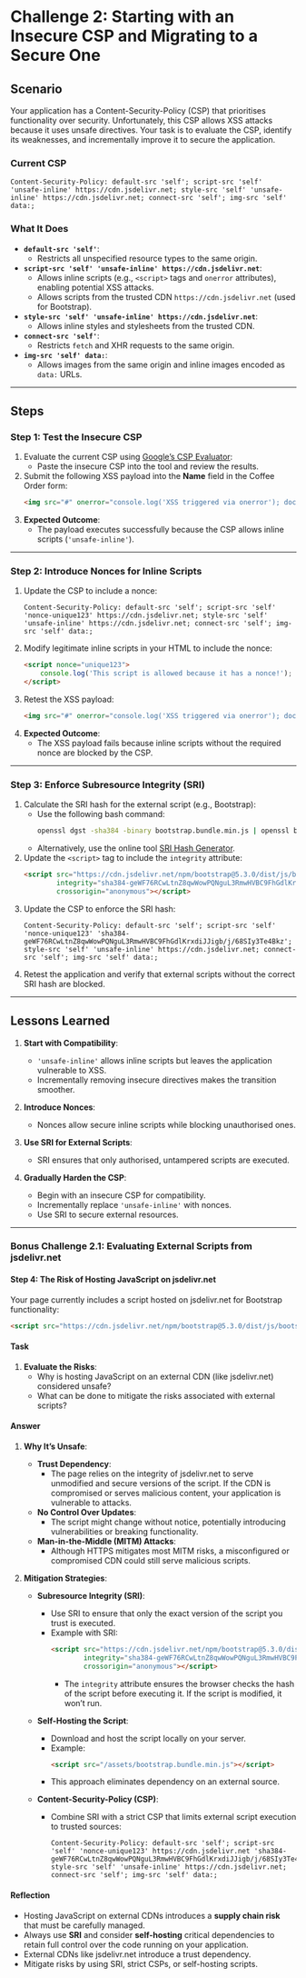 # Challenge 2: Starting with an Insecure CSP and Migrating to a Secure One

## Scenario
Your application has a Content-Security-Policy (CSP) that prioritises functionality over security. Unfortunately, this CSP allows XSS attacks because it uses unsafe directives. Your task is to evaluate the CSP, identify its weaknesses, and incrementally improve it to secure the application.

### Current CSP
```http
Content-Security-Policy: default-src 'self'; script-src 'self' 'unsafe-inline' https://cdn.jsdelivr.net; style-src 'self' 'unsafe-inline' https://cdn.jsdelivr.net; connect-src 'self'; img-src 'self' data:;
```

### What It Does
- **`default-src 'self'`**:
  - Restricts all unspecified resource types to the same origin.
- **`script-src 'self' 'unsafe-inline' https://cdn.jsdelivr.net`**:
  - Allows inline scripts (e.g., `<script>` tags and `onerror` attributes), enabling potential XSS attacks.
  - Allows scripts from the trusted CDN `https://cdn.jsdelivr.net` (used for Bootstrap).
- **`style-src 'self' 'unsafe-inline' https://cdn.jsdelivr.net`**:
  - Allows inline styles and stylesheets from the trusted CDN.
- **`connect-src 'self'`**:
  - Restricts `fetch` and XHR requests to the same origin.
- **`img-src 'self' data:`**:
  - Allows images from the same origin and inline images encoded as `data:` URLs.

---

## Steps

### Step 1: Test the Insecure CSP
1. Evaluate the current CSP using [Google’s CSP Evaluator](https://csp-evaluator.withgoogle.com/):
   - Paste the insecure CSP into the tool and review the results.
2. Submit the following XSS payload into the **Name** field in the Coffee Order form:
   ```html
   <img src="#" onerror="console.log('XSS triggered via onerror'); document.body.style.backgroundColor = 'orange';" alt="XSS1">
   ```
3. **Expected Outcome**:
   - The payload executes successfully because the CSP allows inline scripts (`'unsafe-inline'`).

---

### Step 2: Introduce Nonces for Inline Scripts
1. Update the CSP to include a nonce:
   ```http
   Content-Security-Policy: default-src 'self'; script-src 'self' 'nonce-unique123' https://cdn.jsdelivr.net; style-src 'self' 'unsafe-inline' https://cdn.jsdelivr.net; connect-src 'self'; img-src 'self' data:;
   ```
2. Modify legitimate inline scripts in your HTML to include the nonce:
   ```html
   <script nonce="unique123">
       console.log('This script is allowed because it has a nonce!');
   </script>
   ```
3. Retest the XSS payload:
   ```html
   <img src="#" onerror="console.log('XSS triggered via onerror'); document.body.style.backgroundColor = 'orange';" alt="XSS1">
   ```
4. **Expected Outcome**:
   - The XSS payload fails because inline scripts without the required nonce are blocked by the CSP.

---

### Step 3: Enforce Subresource Integrity (SRI)
1. Calculate the SRI hash for the external script (e.g., Bootstrap):
   - Use the following bash command:
     ```bash
     openssl dgst -sha384 -binary bootstrap.bundle.min.js | openssl base64 -A
     ```
   - Alternatively, use the online tool [SRI Hash Generator](https://www.srihash.org/).
2. Update the `<script>` tag to include the `integrity` attribute:
   ```html
   <script src="https://cdn.jsdelivr.net/npm/bootstrap@5.3.0/dist/js/bootstrap.bundle.min.js" 
           integrity="sha384-geWF76RCwLtnZ8qwWowPQNguL3RmwHVBC9FhGdlKrxdiJJigb/j/68SIy3Te4Bkz" 
           crossorigin="anonymous"></script>
   ```
3. Update the CSP to enforce the SRI hash:
   ```http
   Content-Security-Policy: default-src 'self'; script-src 'self' 'nonce-unique123' 'sha384-geWF76RCwLtnZ8qwWowPQNguL3RmwHVBC9FhGdlKrxdiJJigb/j/68SIy3Te4Bkz'; style-src 'self' 'unsafe-inline' https://cdn.jsdelivr.net; connect-src 'self'; img-src 'self' data:;
   ```
4. Retest the application and verify that external scripts without the correct SRI hash are blocked.

---

## Lessons Learned
1. **Start with Compatibility**:
   - `'unsafe-inline'` allows inline scripts but leaves the application vulnerable to XSS.
   - Incrementally removing insecure directives makes the transition smoother.

2. **Introduce Nonces**:
   - Nonces allow secure inline scripts while blocking unauthorised ones.

3. **Use SRI for External Scripts**:
   - SRI ensures that only authorised, untampered scripts are executed.

4. **Gradually Harden the CSP**:
   - Begin with an insecure CSP for compatibility.
   - Incrementally replace `'unsafe-inline'` with nonces.
   - Use SRI to secure external resources.

---

### Bonus Challenge 2.1: Evaluating External Scripts from jsdelivr.net

#### Step 4: The Risk of Hosting JavaScript on jsdelivr.net

Your page currently includes a script hosted on jsdelivr.net for Bootstrap functionality:

```html
<script src="https://cdn.jsdelivr.net/npm/bootstrap@5.3.0/dist/js/bootstrap.bundle.min.js"></script>
```

#### Task
1. **Evaluate the Risks**:
   - Why is hosting JavaScript on an external CDN (like jsdelivr.net) considered unsafe?
   - What can be done to mitigate the risks associated with external scripts?

#### Answer
1. **Why It’s Unsafe**:
   - **Trust Dependency**:
     - The page relies on the integrity of jsdelivr.net to serve unmodified and secure versions of the script. If the CDN is compromised or serves malicious content, your application is vulnerable to attacks.
   - **No Control Over Updates**:
     - The script might change without notice, potentially introducing vulnerabilities or breaking functionality.
   - **Man-in-the-Middle (MITM) Attacks**:
     - Although HTTPS mitigates most MITM risks, a misconfigured or compromised CDN could still serve malicious scripts.

2. **Mitigation Strategies**:
   - **Subresource Integrity (SRI)**:
     - Use SRI to ensure that only the exact version of the script you trust is executed.
     - Example with SRI:
       ```html
       <script src="https://cdn.jsdelivr.net/npm/bootstrap@5.3.0/dist/js/bootstrap.bundle.min.js" 
               integrity="sha384-geWF76RCwLtnZ8qwWowPQNguL3RmwHVBC9FhGdlKrxdiJJigb/j/68SIy3Te4Bkz" 
               crossorigin="anonymous"></script>
       ```
       - The `integrity` attribute ensures the browser checks the hash of the script before executing it. If the script is modified, it won’t run.

   - **Self-Hosting the Script**:
     - Download and host the script locally on your server.
     - Example:
       ```html
       <script src="/assets/bootstrap.bundle.min.js"></script>
       ```
     - This approach eliminates dependency on an external source.

   - **Content-Security-Policy (CSP)**:
     - Combine SRI with a strict CSP that limits external script execution to trusted sources:
       ```http
       Content-Security-Policy: default-src 'self'; script-src 'self' 'nonce-unique123' https://cdn.jsdelivr.net 'sha384-geWF76RCwLtnZ8qwWowPQNguL3RmwHVBC9FhGdlKrxdiJJigb/j/68SIy3Te4Bkz'; style-src 'self' 'unsafe-inline' https://cdn.jsdelivr.net; connect-src 'self'; img-src 'self' data:;
       ```

#### Reflection
- Hosting JavaScript on external CDNs introduces a **supply chain risk** that must be carefully managed.
- Always use **SRI** and consider **self-hosting** critical dependencies to retain full control over the code running on your application.
- External CDNs like jsdelivr.net introduce a trust dependency.
- Mitigate risks by using SRI, strict CSPs, or self-hosting scripts.


